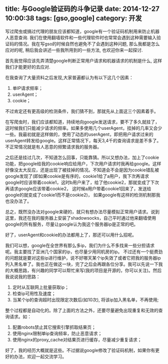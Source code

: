 title: 与Google验证码的斗争记录
date: 2014-12-27 10:00:38
tags: [gso,google]
category: 开发
---

写过爬虫或搞过代理的朋友应该都知道，google有一个验证码机制用来防止机器人恶意查询. 我们在使用翻墙软件和一些代理软件时也常常会遇到这种需要输入验证码的情况。我在写gso的时候自然也避免不了会遇到这种问题, 那么我都是怎么应对的呢, 稍后我会讲述一些我所用到的一些方法, 也欢迎你来一起探讨.

首先我觉得应该先弄清楚google判断正常用户请求和机器请求的机制是什么, 这样我们才能更好的去应对.

在我查询了大量资料之后发现,大家普遍都认为有以下这几个因素：
1. 单IP请求频率；
2. userAgent；
3. cookie；

不过肯定还有更高级的检测条件，我们猜不到，那就先从上面这三个因素着手。
<!-- more -->
在写爬虫时，我们应该都知道，持续地向google发送请求，要不了多久就挂了，这时候我们只能减少请求的频率。如果多使用几个userAgent，挂掉的几率又会少一些。我最初就是这样做的，使用了动态的userAgent，即把用户请求过来的userAgent转发给google。这样正常情况下，每天3,4千的查询请求是差不多了。不正常情况就是有人恶意的频繁请求我的服务器。

之后还是挂过几次，不知道怎么回事，只能靠猜。所以又想办法，加上了cookie功能，把google给我的cookie响应给用户，下次用户请求时我再给google。这样好像没太大反应，还是出现了被挂掉的情况。不知道会不会是因为cookie错乱被google发现了(即如果cookie是有序的，cookie1给了a用户，我下次再请求google时应该带着cookie1，这时b用户来了，给了他cookie2，那就变成了下次再请求google应该带着cookie2， 这时候a用户带着cookie1回来了，发送给google的就变成了cookie1而不是cookie2)， 如果google有这样的检测机制那我也没办法了。

总之，既然没办法对google来硬的，就只有想办法尽量模拟正常用户请求。说到这里，我还在我的服务器上安装了shadowsocks，自己平时通过他来翻墙使用google的所有服务，尽量让google认为我这个服务器ip是正常的吧。

好了，userAgent和cookie的办法都用上了，那还可以用什么招呢。

我们可以想，google在全世界有那么多ip，我们为什么不多找来一些分担请求呢。我主要找了亚洲几个国家的ip，也尽量少用同机房的ip。
不过还有一个挺费劲的问题就是要对这些ip进行维护，说不好哪天某个ip失效了或者它把我的服务器ip列入黑名单了。我也正在做这一块，完了之后会再跟各位分享。我可以先说一下我的大概思路，有兴趣的同学可以帮忙来写(我的项目是开源的，你可以关注)。然后我说说我的思路：
1. 定时从互联网上批量获取ip；
2. 检查ip可用性及速度；
3. 当某个ip的查询超时出现限定次数后(如10次), 将该ip加入黑名单，不再使用;

整个过程都是自动化的。除了上面的方法之外，还要尽量避免出现重复和无效的查询请求。如：
1. 配置robots禁止其它搜索引擎抓取结果页；
2. 使用nginx限制单ip查询频率，防止恶意请求；
3. 使用nginx的proxy_cache对结果页进行缓存，尽量减少重复请求；

好了，我的经历大概就是这些。不过据说google修改了验证码机制，如果你有更好的办法，欢迎一起交流学习。
